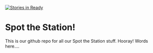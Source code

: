 [![Stories in Ready](https://badge.waffle.io/spot-the-station/spot-the-station.svg?label=ready&title=Ready)](http://waffle.io/spot-the-station/spot-the-station)

# Spot the Station!

This is our github repo for all our Spot the Station stuff. Hooray! Words here....
